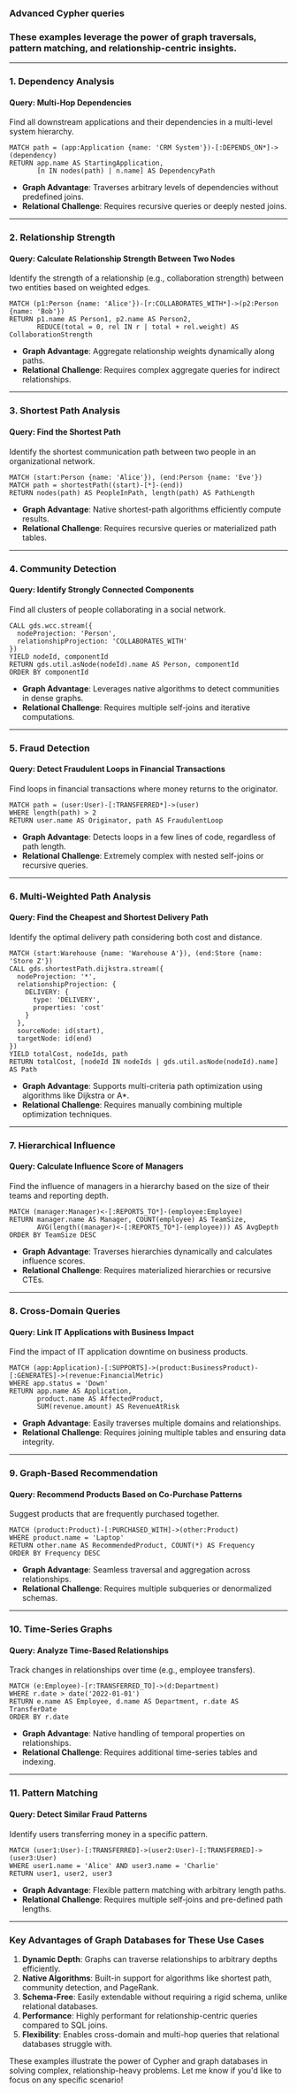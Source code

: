 ### **Advanced Cypher queries** 
### **These examples leverage the power of graph traversals, pattern matching, and relationship-centric insights.**

---

### **1. Dependency Analysis**
#### **Query: Multi-Hop Dependencies**
Find all downstream applications and their dependencies in a multi-level system hierarchy.

```cypher
MATCH path = (app:Application {name: 'CRM System'})-[:DEPENDS_ON*]->(dependency)
RETURN app.name AS StartingApplication, 
       [n IN nodes(path) | n.name] AS DependencyPath
```
- **Graph Advantage**: Traverses arbitrary levels of dependencies without predefined joins.
- **Relational Challenge**: Requires recursive queries or deeply nested joins.

---

### **2. Relationship Strength**
#### **Query: Calculate Relationship Strength Between Two Nodes**
Identify the strength of a relationship (e.g., collaboration strength) between two entities based on weighted edges.

```cypher
MATCH (p1:Person {name: 'Alice'})-[r:COLLABORATES_WITH*]->(p2:Person {name: 'Bob'})
RETURN p1.name AS Person1, p2.name AS Person2, 
       REDUCE(total = 0, rel IN r | total + rel.weight) AS CollaborationStrength
```
- **Graph Advantage**: Aggregate relationship weights dynamically along paths.
- **Relational Challenge**: Requires complex aggregate queries for indirect relationships.

---

### **3. Shortest Path Analysis**
#### **Query: Find the Shortest Path**
Identify the shortest communication path between two people in an organizational network.

```cypher
MATCH (start:Person {name: 'Alice'}), (end:Person {name: 'Eve'})
MATCH path = shortestPath((start)-[*]-(end))
RETURN nodes(path) AS PeopleInPath, length(path) AS PathLength
```
- **Graph Advantage**: Native shortest-path algorithms efficiently compute results.
- **Relational Challenge**: Requires recursive queries or materialized path tables.

---

### **4. Community Detection**
#### **Query: Identify Strongly Connected Components**
Find all clusters of people collaborating in a social network.

```cypher
CALL gds.wcc.stream({
  nodeProjection: 'Person',
  relationshipProjection: 'COLLABORATES_WITH'
})
YIELD nodeId, componentId
RETURN gds.util.asNode(nodeId).name AS Person, componentId
ORDER BY componentId
```
- **Graph Advantage**: Leverages native algorithms to detect communities in dense graphs.
- **Relational Challenge**: Requires multiple self-joins and iterative computations.

---

### **5. Fraud Detection**
#### **Query: Detect Fraudulent Loops in Financial Transactions**
Find loops in financial transactions where money returns to the originator.

```cypher
MATCH path = (user:User)-[:TRANSFERRED*]->(user)
WHERE length(path) > 2
RETURN user.name AS Originator, path AS FraudulentLoop
```
- **Graph Advantage**: Detects loops in a few lines of code, regardless of path length.
- **Relational Challenge**: Extremely complex with nested self-joins or recursive queries.

---

### **6. Multi-Weighted Path Analysis**
#### **Query: Find the Cheapest and Shortest Delivery Path**
Identify the optimal delivery path considering both cost and distance.

```cypher
MATCH (start:Warehouse {name: 'Warehouse A'}), (end:Store {name: 'Store Z'})
CALL gds.shortestPath.dijkstra.stream({
  nodeProjection: '*',
  relationshipProjection: {
    DELIVERY: {
      type: 'DELIVERY',
      properties: 'cost'
    }
  },
  sourceNode: id(start),
  targetNode: id(end)
})
YIELD totalCost, nodeIds, path
RETURN totalCost, [nodeId IN nodeIds | gds.util.asNode(nodeId).name] AS Path
```
- **Graph Advantage**: Supports multi-criteria path optimization using algorithms like Dijkstra or A*.
- **Relational Challenge**: Requires manually combining multiple optimization techniques.

---

### **7. Hierarchical Influence**
#### **Query: Calculate Influence Score of Managers**
Find the influence of managers in a hierarchy based on the size of their teams and reporting depth.

```cypher
MATCH (manager:Manager)<-[:REPORTS_TO*]-(employee:Employee)
RETURN manager.name AS Manager, COUNT(employee) AS TeamSize, 
       AVG(length((manager)<-[:REPORTS_TO*]-(employee))) AS AvgDepth
ORDER BY TeamSize DESC
```
- **Graph Advantage**: Traverses hierarchies dynamically and calculates influence scores.
- **Relational Challenge**: Requires materialized hierarchies or recursive CTEs.

---

### **8. Cross-Domain Queries**
#### **Query: Link IT Applications with Business Impact**
Find the impact of IT application downtime on business products.

```cypher
MATCH (app:Application)-[:SUPPORTS]->(product:BusinessProduct)-[:GENERATES]->(revenue:FinancialMetric)
WHERE app.status = 'Down'
RETURN app.name AS Application, 
       product.name AS AffectedProduct, 
       SUM(revenue.amount) AS RevenueAtRisk
```
- **Graph Advantage**: Easily traverses multiple domains and relationships.
- **Relational Challenge**: Requires joining multiple tables and ensuring data integrity.

---

### **9. Graph-Based Recommendation**
#### **Query: Recommend Products Based on Co-Purchase Patterns**
Suggest products that are frequently purchased together.

```cypher
MATCH (product:Product)-[:PURCHASED_WITH]->(other:Product)
WHERE product.name = 'Laptop'
RETURN other.name AS RecommendedProduct, COUNT(*) AS Frequency
ORDER BY Frequency DESC
```
- **Graph Advantage**: Seamless traversal and aggregation across relationships.
- **Relational Challenge**: Requires multiple subqueries or denormalized schemas.

---

### **10. Time-Series Graphs**
#### **Query: Analyze Time-Based Relationships**
Track changes in relationships over time (e.g., employee transfers).

```cypher
MATCH (e:Employee)-[r:TRANSFERRED_TO]->(d:Department)
WHERE r.date > date('2022-01-01')
RETURN e.name AS Employee, d.name AS Department, r.date AS TransferDate
ORDER BY r.date
```
- **Graph Advantage**: Native handling of temporal properties on relationships.
- **Relational Challenge**: Requires additional time-series tables and indexing.

---

### **11. Pattern Matching**
#### **Query: Detect Similar Fraud Patterns**
Identify users transferring money in a specific pattern.

```cypher
MATCH (user1:User)-[:TRANSFERRED]->(user2:User)-[:TRANSFERRED]->(user3:User)
WHERE user1.name = 'Alice' AND user3.name = 'Charlie'
RETURN user1, user2, user3
```
- **Graph Advantage**: Flexible pattern matching with arbitrary length paths.
- **Relational Challenge**: Requires multiple self-joins and pre-defined path lengths.

---

### **Key Advantages of Graph Databases for These Use Cases**
1. **Dynamic Depth**: Graphs can traverse relationships to arbitrary depths efficiently.
2. **Native Algorithms**: Built-in support for algorithms like shortest path, community detection, and PageRank.
3. **Schema-Free**: Easily extendable without requiring a rigid schema, unlike relational databases.
4. **Performance**: Highly performant for relationship-centric queries compared to SQL joins.
5. **Flexibility**: Enables cross-domain and multi-hop queries that relational databases struggle with.

These examples illustrate the power of Cypher and graph databases in solving complex, relationship-heavy problems. Let me know if you'd like to focus on any specific scenario!
